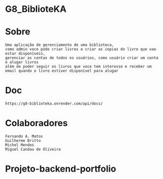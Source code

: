 # G8_BiblioteKA

# Sobre

    Uma aplicação de gerenciamento de uma biblioteca,
    como admin voce pode criar livros e criar as copias do livro que vao estar disponíveis,
    gerenciar as contas de todos os usuários, como usuário criar um conta e alugar livros
    além de poder seguir os livros que voce tem interesse e receber um email quando o livro estiver disponível para alugar

# Doc

    https://g8-biblioteka.onrender.com/api/docs/

# Colaboradores

    Fernando A. Matos
    Guilherme Britto
    Michel Mendes
    Miguel Candau de Oliveira
# Projeto-backend-portfolio
